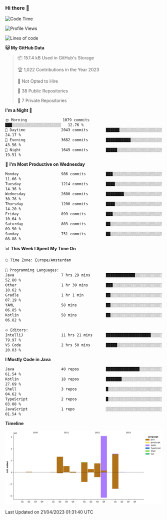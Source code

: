 ### Hi there 👋


<!--START_SECTION:waka-->
![Code Time](http://img.shields.io/badge/Code%20Time-3%2C169%20hrs%2049%20mins-blue)

![Profile Views](http://img.shields.io/badge/Profile%20Views-0-blue)

![Lines of code](https://img.shields.io/badge/From%20Hello%20World%20I%27ve%20Written-8.4%20million%20lines%20of%20code-blue)

**🐱 My GitHub Data** 

> 📦 157.4 kB Used in GitHub's Storage 
 > 
> 🏆 1,022 Contributions in the Year 2023
 > 
> 🚫 Not Opted to Hire
 > 
> 📜 38 Public Repositories 
 > 
> 🔑 7 Private Repositories 
 > 
**I'm a Night 🦉** 

```text
🌞 Morning                1079 commits        ███░░░░░░░░░░░░░░░░░░░░░░   12.76 % 
🌆 Daytime                2043 commits        ██████░░░░░░░░░░░░░░░░░░░   24.17 % 
🌃 Evening                3682 commits        ███████████░░░░░░░░░░░░░░   43.56 % 
🌙 Night                  1649 commits        █████░░░░░░░░░░░░░░░░░░░░   19.51 % 
```
📅 **I'm Most Productive on Wednesday** 

```text
Monday                   986 commits         ███░░░░░░░░░░░░░░░░░░░░░░   11.66 % 
Tuesday                  1214 commits        ████░░░░░░░░░░░░░░░░░░░░░   14.36 % 
Wednesday                2600 commits        ████████░░░░░░░░░░░░░░░░░   30.76 % 
Thursday                 1200 commits        ████░░░░░░░░░░░░░░░░░░░░░   14.20 % 
Friday                   899 commits         ███░░░░░░░░░░░░░░░░░░░░░░   10.64 % 
Saturday                 803 commits         ██░░░░░░░░░░░░░░░░░░░░░░░   09.50 % 
Sunday                   751 commits         ██░░░░░░░░░░░░░░░░░░░░░░░   08.88 % 
```


📊 **This Week I Spent My Time On** 

```text
🕑︎ Time Zone: Europe/Amsterdam

💬 Programming Languages: 
Java                     7 hrs 29 mins       █████████████░░░░░░░░░░░░   52.80 % 
Other                    1 hr 30 mins        ███░░░░░░░░░░░░░░░░░░░░░░   10.62 % 
Gradle                   1 hr 1 min          ██░░░░░░░░░░░░░░░░░░░░░░░   07.19 % 
YAML                     58 mins             ██░░░░░░░░░░░░░░░░░░░░░░░   06.85 % 
Kotlin                   58 mins             ██░░░░░░░░░░░░░░░░░░░░░░░   06.82 % 

🔥 Editors: 
IntelliJ                 11 hrs 21 mins      ████████████████████░░░░░   79.97 % 
VS Code                  2 hrs 50 mins       █████░░░░░░░░░░░░░░░░░░░░   20.03 % 
```

**I Mostly Code in Java** 

```text
Java                     40 repos            ███████████████░░░░░░░░░░   61.54 % 
Kotlin                   18 repos            ███████░░░░░░░░░░░░░░░░░░   27.69 % 
Shell                    3 repos             █░░░░░░░░░░░░░░░░░░░░░░░░   04.62 % 
TypeScript               2 repos             █░░░░░░░░░░░░░░░░░░░░░░░░   03.08 % 
JavaScript               1 repo              ░░░░░░░░░░░░░░░░░░░░░░░░░   01.54 % 
```



**Timeline**

![Lines of Code chart](https://raw.githubusercontent.com/powercasgamer/powercasgamer/master/assets/bar_graph.png)


 Last Updated on 21/04/2023 01:31:40 UTC
<!--END_SECTION:waka-->
